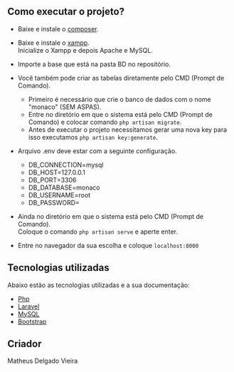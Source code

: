 ## Como executar o projeto?

- Baixe e instale o [composer](https://getcomposer.org/).

- Baixe e instale o [xampp](https://www.apachefriends.org/pt_br/index.html).  
Inicialize o Xampp e depois Apache e MySQL.

- Importe a base que está na pasta BD no repositório.
- Você também pode criar as tabelas diretamente pelo CMD (Prompt de Comando).
	- Primeiro é necessário que crie o banco de dados com o nome "monaco" (SEM ASPAS).
	- Entre no diretório em que o sistema está pelo CMD (Prompt de Comando) e colocar comando <code>php artisan migrate</code>.
	- Antes de executar o projeto necessitamos gerar uma nova key para isso executamos <code>php artisan key:generate</code>.

- Arquivo .env deve estar com a seguinte configuração.
	- DB_CONNECTION=mysql
	- DB_HOST=127.0.0.1
	- DB_PORT=3306
	- DB_DATABASE=monaco
	- DB_USERNAME=root
	- DB_PASSWORD=

- Ainda no diretório em que o sistema está pelo CMD (Prompt de Comando).  
    Coloque o comando <code>php artisan serve</code> e aperte enter.
    
- Entre no navegador da sua escolha e coloque <code>localhost:8000</code>

## Tecnologias utilizadas

Abaixo estão as tecnologias utilizadas e a sua documentação: 

- [Php](http://php.net/docs.php)
- [Laravel](https://laravel.com/docs/5.7)
- [MySQL](https://dev.mysql.com/doc/)
- [Bootstrap](https://getbootstrap.com/docs/4.1/getting-started/introduction/)

## Criador

Matheus Delgado Vieira
